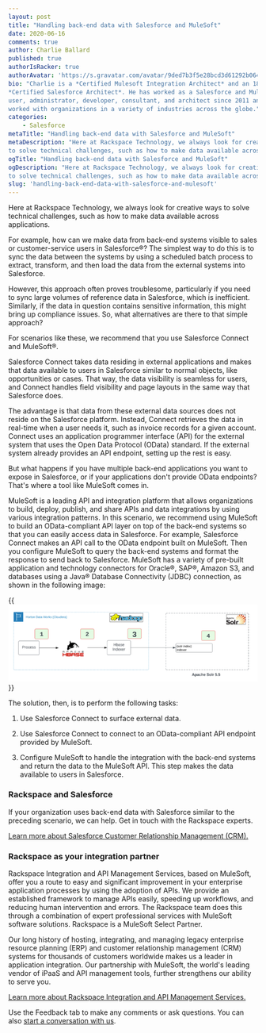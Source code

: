 ```yaml
---
layout: post
title: "Handling back-end data with Salesforce and MuleSoft"
date: 2020-06-16
comments: true
author: Charlie Ballard
published: true
authorIsRacker: true
authorAvatar: 'https://s.gravatar.com/avatar/9ded7b3f5e28bcd3d61292b06475a631'
bio: "Charlie is a *Certified Mulesoft Integration Architect* and an 18-times
*Certified Salesforce Architect*. He has worked as a Salesforce and Mulesoft end
user, administrator, developer, consultant, and architect since 2011 and has
worked with organizations in a variety of industries across the globe."
categories:
    - Salesforce
metaTitle: "Handling back-end data with Salesforce and MuleSoft"
metaDescription: "Here at Rackspace Technology, we always look for creative ways
to solve technical challenges, such as how to make data available across applications."
ogTitle: "Handling back-end data with Salesforce and MuleSoft"
ogDescription: "Here at Rackspace Technology, we always look for creative ways
to solve technical challenges, such as how to make data available across applications."
slug: 'handling-back-end-data-with-salesforce-and-mulesoft'
---
```


Here at Rackspace Technology, we always look for creative ways to solve technical
challenges, such as how to make data available across applications.

<!--more-->

For example, how can we make data from back-end systems visible to sales or
customer-service users in Salesforce&reg;? The simplest way to do this is to sync the
data between the systems by using a scheduled batch process to extract, transform,
and then load the data from the external systems into Salesforce.

However, this approach often proves troublesome, particularly if you need to sync
large volumes of reference data in Salesforce, which is inefficient. Similarly,
if the data in question contains sensitive information, this might bring up
compliance issues. So, what alternatives are there to that simple approach?

For scenarios like these, we recommend that you use Salesforce Connect and
MuleSoft&reg;.

Salesforce Connect takes data residing in external applications and makes that
data available to users in Salesforce similar to normal objects, like
opportunities or cases. That way, the data visibility is seamless for users,
and Connect handles field visibility and page layouts in the same way that
Salesforce does.

The advantage is that data from these external data sources does not reside on
the Salesforce platform. Instead, Connect retrieves the data in real-time when
a user needs it, such as invoice records for a given account. Connect uses an
application programmer interface (API) for the external system that uses the
Open Data Protocol (OData) standard. If the external system already provides an
API endpoint, setting up the rest is easy.

But what happens if you have multiple back-end applications you want to expose
in Salesforce, or if your applications don't provide OData endpoints? That's
where a tool like MuleSoft comes in.

MuleSoft is a leading API and integration platform that allows organizations to
build, deploy, publish, and share APIs and data integrations by using various
integration patterns. In this scenario, we recommend using MuleSoft to build an
OData-compliant API layer on top of the back-end systems so that you can easily
access data in Salesforce. For example, Salesforce Connect makes an API call to
the OData endpoint built on MuleSoft. Then you configure MuleSoft to query the
back-end systems and format the response to send back to Salesforce. MuleSoft
has a variety of pre-built application and technology connectors for Oracle&reg;,
SAP&reg;, Amazon S3, and databases using a Java&reg; Database Connectivity (JDBC)
connection, as shown in the following image:

{{<img src="Picture1.png" alt="" title="">}}

The solution, then, is to perform the following tasks:

1. Use Salesforce Connect to surface external data.

2. Use Salesforce Connect to connect to an OData-compliant API endpoint
   provided by MuleSoft.

3. Configure MuleSoft to handle the integration with the back-end systems and
   return the data to the MuleSoft API. This step makes the data available to
   users in Salesforce.

### Rackspace and Salesforce

If your organization uses back-end data with Salesforce similar to the preceding
scenario, we can help. Get in touch with the Rackspace experts.

<a class="cta teal" id="cta" href="https://www.rackspace.com/salesforce">Learn more about Salesforce Customer Relationship Management (CRM).</a>


### Rackspace as your integration partner

Rackspace Integration and API Management Services, based on MuleSoft, offer
you a route to easy and significant improvement in your enterprise application
processes by using the adoption of APIs. We provide an established framework to
manage APIs easily, speeding up workflows, and reducing human intervention and
errors. The Rackspace team does this through a combination of expert professional
services with MuleSoft software solutions. Rackspace is a MuleSoft Select Partner.

Our long history of hosting, integrating, and managing legacy enterprise resource
planning (ERP) and customer relationship management (CRM) systems for thousands
of customers worldwide makes us a leader in application integration. Our
partnership with MuleSoft, the world's leading vendor of iPaaS and API management
tools, further strengthens our ability to serve you.

<a class="cta purple" id="cta" href="https://www.rackspace.com/mulesoft">Learn more about Rackspace Integration and API Management Services.</a>

Use the Feedback tab to make any comments or ask questions. You can also [start a conversation with us](https://www.rackspace.com/contact).

